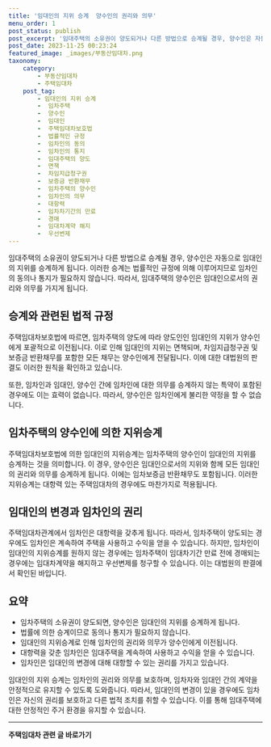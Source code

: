 ```yaml
---
title: '임대인의 지위 승계  양수인의 권리와 의무'
menu_order: 1
post_status: publish
post_excerpt: '임대주택의 소유권이 양도되거나 다른 방법으로 승계될 경우, 양수인은 자동으로 임대인의 지위를 승계하게 됩니다. 이러한 승계는 법률적인 규정에 의해 이루어지므로 임차인의 동의나 통지가 필요하지 않습니다. 따라서, 임대주택의 양수인은 임대인으로서의 권리와 의무를 가지게 됩니다.'
post_date: 2023-11-25 00:23:24
featured_image: _images/부동산임대차.png
taxonomy:
    category:
        - 부동산임대차
        - 주택임대차
    post_tag:
        - 임대인의 지위 승계
        -  임차주택
        -  양수인
        -  임대인
        -  주택임대차보호법
        -  법률적인 규정
        -  임차인의 동의
        -  임차인의 통지
        -  임대주택의 양도
        -  면책
        -  차임지급청구권
        -  보증금 반환채무
        -  임차주택의 양수인
        -  임차인의 의무
        -  대항력
        -  임차차기간의 만료
        -  경매
        -  임대차계약 해지
        -  우선변제
---
```



임대주택의 소유권이 양도되거나 다른 방법으로 승계될 경우, 양수인은 자동으로 임대인의 지위를 승계하게 됩니다. 이러한 승계는 법률적인 규정에 의해 이루어지므로 임차인의 동의나 통지가 필요하지 않습니다. 따라서, 임대주택의 양수인은 임대인으로서의 권리와 의무를 가지게 됩니다.

## 승계와 관련된 법적 규정

주택임대차보호법에 따르면, 임차주택의 양도에 따라 양도인인 임대인의 지위가 양수인에게 포괄적으로 이전됩니다. 이로 인해 임대인의 지위는 면책되며, 차임지급청구권 및 보증금 반환채무를 포함한 모든 채무는 양수인에게 전달됩니다. 이에 대한 대법원의 판결도 이러한 원칙을 확인하고 있습니다.

또한, 임차인과 임대인, 양수인 간에 임차인에 대한 의무를 승계하지 않는 특약이 포함된 경우에도 이는 효력이 없습니다. 따라서, 양수인은 임차인에게 불리한 약정을 할 수 없습니다.

## 임차주택의 양수인에 의한 지위승계

주택임대차보호법에 의한 임대인의 지위승계는 임차주택의 양수인이 임대인의 지위를 승계하는 것을 의미합니다. 이 경우, 양수인은 임대인으로서의 지위와 함께 모든 임대인의 권리와 의무를 승계하게 됩니다. 이에는 임차보증금 반환채무도 포함됩니다. 이러한 지위승계는 대항력 있는 주택임대차의 경우에도 마찬가지로 적용됩니다.

## 임대인의 변경과 임차인의 권리

주택임대차관계에서 임차인은 대항력을 갖추게 됩니다. 따라서, 임차주택이 양도되는 경우에도 임차인은 계속하여 주택을 사용하고 수익을 얻을 수 있습니다. 하지만, 임차인이 임대인의 지위승계를 원하지 않는 경우에는 임차주택이 임대차기간 만료 전에 경매되는 경우에는 임대차계약을 해지하고 우선변제를 청구할 수 있습니다. 이는 대법원의 판결에서 확인된 바입니다.

## 요약

- 임차주택의 소유권이 양도되면, 양수인은 임대인의 지위를 승계하게 됩니다.
- 법률에 의한 승계이므로 동의나 통지가 필요하지 않습니다.
- 임대인의 지위승계로 인해 임차인의 권리와 의무가 양수인에게 이전됩니다.
- 대항력을 갖춘 임차인은 임대주택을 계속하여 사용하고 수익을 얻을 수 있습니다.
- 임차인은 임대인의 변경에 대해 대항할 수 있는 권리를 가지고 있습니다.

임대인의 지위 승계는 임차인의 권리와 의무를 보호하며, 임차자와 임대인 간의 계약을 안정적으로 유지할 수 있도록 도와줍니다. 따라서, 임대인의 변경이 있을 경우에도 임차인은 자신의 권리를 보호하고 다른 법적 조치를 취할 수 있습니다. 이를 통해 임대주택에 대한 안정적인 주거 환경을 유지할 수 있습니다.
<!-- wp:separator -->
<hr class="wp-block-separator has-alpha-channel-opacity"/>
<!-- /wp:separator -->

<!-- wp:group {"backgroundColor":"base","layout":{"type":"constrained"}} -->
<div class="wp-block-group has-base-background-color has-background"><!-- wp:paragraph {"align":"center","fontSize":"medium"} -->
<p class="has-text-align-center has-large-font-size"><strong>주택임대차 관련 글 바로가기</strong></p>
<!-- /wp:paragraph -->


<!-- wp:latest-posts
{"categories":[{"id":27169,"count":19,"description":"","link":"https://uknowlaw.com/category/%ec%a3%bc%ed%83%9d%ec%9e%84%eb%8c%80%ec%b0%a8/","name":"주택임대차","slug":"주택임대차","taxonomy":"category","parent":0,"meta":[],"_links":{"self":[{"href":"https://uknowlaw.com/wp-json/wp/v2/categories/27169"}],"collection":[{"href":"https://uknowlaw.com/wp-json/wp/v2/categories"}],"about":[{"href":"https://uknowlaw.com/wp-json/wp/v2/taxonomies/category"}],"wp:post_type":[{"href":"https://uknowlaw.com/wp-json/wp/v2/posts?categories=27169"}],"curies":[{"name":"wp","href":"https://api.w.org/{rel}","templated":true}]}}],"postsToShow":100,"excerptLength":28,"postLayout":"grid","columns":2,"featuredImageAlign":"left","featuredImageSizeSlug":"large","fontSize":"small"} /--></div>
<!-- /wp:group -->